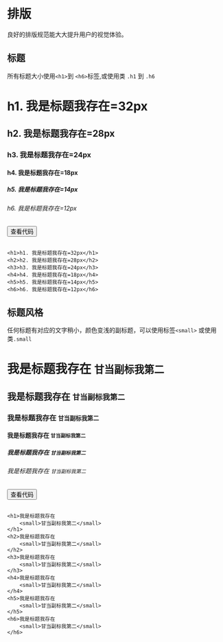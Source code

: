 # 排版 

良好的排版规范能大大提升用户的视觉体验。



## 标题

所有标题大小使用`<h1>`到 `<h6>`标签,或使用类 `.h1` 到 `.h6`
<div class="example-content"><h1>h1. 我是标题我存在=32px</h1>
<h2>h2. 我是标题我存在=28px</h2>
<h3>h3. 我是标题我存在=24px</h3>
<h4>h4. 我是标题我存在=18px</h4>
<h5>h5. 我是标题我存在=14px</h5>
<h6>h6. 我是标题我存在=12px</h6></div>



<div class="ex-code-par"><button  class="u-button u-button-block u-button-accent margin-top-15 codeOptBtn" ><i class="uf uf-arrow-down"></i>查看代码</button><div class="examples-code"><pre><code>
&lt;h1>h1. 我是标题我存在=32px&lt;/h1>
&lt;h2>h2. 我是标题我存在=28px&lt;/h2>
&lt;h3>h3. 我是标题我存在=24px&lt;/h3>
&lt;h4>h4. 我是标题我存在=18px&lt;/h4>
&lt;h5>h5. 我是标题我存在=14px&lt;/h5>
&lt;h6>h6. 我是标题我存在=12px&lt;/h6></code></pre>
</div>



</div>

## 标题风格

任何标题有对应的文字稍小，颜色变浅的副标题，可以使用标签`<small>` 或使用类`.small`
<div class="example-content"><h1>我是标题我存在
    <small>甘当副标我第二</small>
</h1>
<h2>我是标题我存在
    <small>甘当副标我第二</small>
</h2>
<h3>我是标题我存在
    <small>甘当副标我第二</small>
</h3>
<h4>我是标题我存在
    <small>甘当副标我第二</small>
</h4>
<h5>我是标题我存在
    <small>甘当副标我第二</small>
</h5>
<h6>我是标题我存在
    <small>甘当副标我第二</small>
</h6>
</div>



<div class="ex-code-par"><button  class="u-button u-button-block u-button-accent margin-top-15 codeOptBtn" ><i class="uf uf-arrow-down"></i>查看代码</button><div class="examples-code"><pre><code>
&lt;h1>我是标题我存在
    &lt;small>甘当副标我第二&lt;/small>
&lt;/h1>
&lt;h2>我是标题我存在
    &lt;small>甘当副标我第二&lt;/small>
&lt;/h2>
&lt;h3>我是标题我存在
    &lt;small>甘当副标我第二&lt;/small>
&lt;/h3>
&lt;h4>我是标题我存在
    &lt;small>甘当副标我第二&lt;/small>
&lt;/h4>
&lt;h5>我是标题我存在
    &lt;small>甘当副标我第二&lt;/small>
&lt;/h5>
&lt;h6>我是标题我存在
    &lt;small>甘当副标我第二&lt;/small>
&lt;/h6>
</code></pre>
</div>



</div>